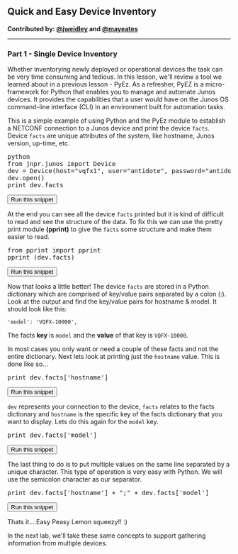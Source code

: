 ## Quick and Easy Device Inventory

**Contributed by: [@jweidley](https://github.com/jweidley) and [@mayeates](https://github.com/mayeates)**

---

### Part 1  - Single Device Inventory

Whether inventorying newly deployed or operational devices the task can be very time consuming and tedious. In this lesson, we'll review a tool we learned about in a previous lesson - PyEz. As a refresher, PyEZ is a micro-framework for Python that enables you to manage and automate Junos devices. It provides the capabilities that a user would have on the Junos OS command-line interface (CLI) in an environment built for automation tasks.

This is a simple example of using Python and the PyEz module to establish a NETCONF connection to a Junos device and print the device `facts`. Device `facts` are unique attributes of the system, like hostname, Junos version, up-time, etc.

<pre>
python
from jnpr.junos import Device
dev = Device(host="vqfx1", user="antidote", password="antidotepassword")
dev.open()
print dev.facts
</pre>
<button type="button" class="btn btn-primary btn-sm" onclick="runSnippetInTab('linux1', 0)">Run this snippet</button>

At the end you can see all the device `facts` printed but it is kind of difficult to read and see the structure of the data. To fix this we can use the pretty print module **(pprint)** to give the `facts` some structure and make them easier to read.
<pre>
from pprint import pprint
pprint (dev.facts)
</pre>
<button type="button" class="btn btn-primary btn-sm" onclick="runSnippetInTab('linux1', 1)">Run this snippet</button>

Now that looks a little better! The device `facts` are stored in a Python dictionary which are comprised of key/value pairs separated by a colon (:). Look at the output and find the key/value pairs for hostname & model. It should look like this:

`'model': 'VQFX-10000',`

The facts **key** is `model` and the **value** of that key is `VQFX-10000`.

In most cases you only want or need a couple of these facts and not the entire dictionary. Next lets look at printing just the `hostname` value. This is done like so...
<pre>
print dev.facts['hostname']
</pre>
<button type="button" class="btn btn-primary btn-sm" onclick="runSnippetInTab('linux1', 2)">Run this snippet</button>

`dev` represents your connection to the device, `facts` relates to the facts dictionary and `hostname` is the specific key of the facts dictionary that you want to display. Lets do this again for the `model` key.

<pre>
print dev.facts['model']
</pre>
<button type="button" class="btn btn-primary btn-sm" onclick="runSnippetInTab('linux1', 3)">Run this snippet</button>

The last thing to do is to put multiple values on the same line separated by a unique character. This type of operation is very easy with Python. We will use the semicolon character as our separator.

<pre>
print dev.facts['hostname'] + ";" + dev.facts['model']
</pre>
<button type="button" class="btn btn-primary btn-sm" onclick="runSnippetInTab('linux1', 4)">Run this snippet</button>

Thats it....Easy Peasy Lemon squeezy!! :)

In the next lab, we'll take these same concepts to support gathering information from multiple devices.

